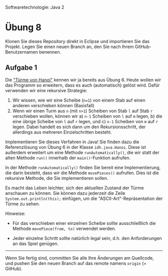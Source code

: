 Softwaretechnologie: Java 2

# Übung 8


Klonen Sie dieses Repository direkt in Eclipse und importieren Sie das Projekt. Legen Sie einen neuen Branch an, den Sie nach Ihrem GitHub-Benutzernamen benennen.

## Aufgabe 1

Die ["Türme von Hanoi"](https://de.wikipedia.org/wiki/Türme_von_Hanoi) kennen wir ja bereits aus Übung 6. Heute wollen wir das Programm so erweitern, dass es auch (automatisch) gelöst wird. Dafür verwenden wir eine rekursive Strategie:

1. Wir wissen, wie wir eine Scheibe (`n=1`) von einem Stab auf einen anderen verschieben können (Basisfall)
2. Wenn wir einen Turm aus `n` (mit `n>1`) Scheiben von Stab `l` auf Stab `r` verschieben wollen, können wir a) `n-1` Scheiben von `l` auf `m` legen, b) die eine übrige Scheibe von `l` auf `r` legen, und c) `n-1` Scheiben von `m` auf `r` legen. Dabei handelt es sich dann um den Rekursionsschritt, der allerdings aus mehreren Einzelschritten besteht.

Implementieren Sie dieses Verfahren in Java! Sie finden dazu die Referenzlösung von Übung 6 in der Klasse `idh.java.Hanoi`. Diese ist außerdem erweitert um eine Methode `runAutomatically()`, die wir statt der alten Methode `run()` innerhalb der `main()`-Funktion aufrufen.

In der Methode `runAutomatically()` finden Sie bereit eine Implementierung, die darin besteht, dass wir die Methode `movePieces()` aufrufen. Dies ist die rekursive Methode, die Sie implementieren sollen. 

Es macht das Leben leichter, sich den aktuellen Zustand der Türme anschauen zu können. Sie können dazu jederzeit die Zeile `System.out.println(this);` einfügen, um die "ASCII-Art"-Repräsentation der Türme zu sehen.


Hinweise:

- Für das verschieben einer einzelnen Scheibe sollte ausschließlich die Methode `movePiece(from, to)` verwendet werden. 

- Jeder einzelne Schritt sollte natürlich legal sein, d.h. den Anforderungen an das Spiel genügen.


----

Wenn Sie fertig sind, committen Sie alle Ihre Änderungen am Quellcode, und pushen Sie den neuen Branch auf das remote namens `origin` (= GitHub). 